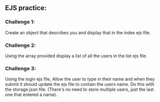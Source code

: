 ## EJS practice:

### Challenge 1:
Create an object that describes you and display that in the index ejs file.

### Challenge 2:
Using the array provided display a list of all the users in the list ejs file.

### Challenge 3:
Using the login ejs file, Allow the user to type in their name and when they submit it should update the ejs file to contain the users name. Do this with the storage.json file. (There's no need to store multiple users, just the last one that entered a name).
